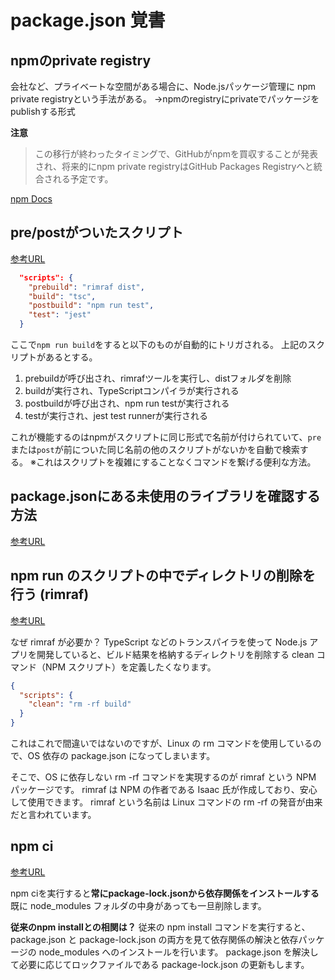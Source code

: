 # package.json 覚書

## npmのprivate registry

会社など、プライベートな空間がある場合に、Node.jsパッケージ管理に npm private registryという手法がある。
→npmのregistryにprivateでパッケージをpublishする形式

**注意**
>この移行が終わったタイミングで、GitHubがnpmを買収することが発表され、将来的にnpm private registryはGitHub Packages Registryへと統合される予定です。

[npm Docs](https://docs.npmjs.com/creating-and-publishing-private-packages)

## pre/postがついたスクリプト

[参考URL](https://www.twilio.com/blog/npm-scripts-jp)

```json
  "scripts": {
    "prebuild": "rimraf dist",
    "build": "tsc",
    "postbuild": "npm run test",
    "test": "jest"
  }
```

ここで`npm run build`をすると以下のものが自動的にトリガされる。
上記のスクリプトがあるとする。

1. prebuildが呼び出され、rimrafツールを実行し、distフォルダを削除
2. buildが実行され、TypeScriptコンパイラが実行される
3. postbuildが呼び出され、npm run testが実行される
4. testが実行され、jest test runnerが実行される

これが機能するのはnpmがスクリプトに同じ形式で名前が付けられていて、`pre`または`post`が前についた同じ名前の他のスクリプトがないかを自動で検索する。
※これはスクリプトを複雑にすることなくコマンドを繋げる便利な方法。

## package.jsonにある未使用のライブラリを確認する方法

[参考URL](https://yukimasablog.com/check-for-unused-package)

## npm run のスクリプトの中でディレクトリの削除を行う (rimraf)

[参考URL](https://maku77.github.io/nodejs/npm/npm-run-rimraf.html)

なぜ rimraf が必要か？
TypeScript などのトランスパイラを使って Node.js アプリを開発していると、ビルド結果を格納するディレクトリを削除する clean コマンド（NPM スクリプト）を定義したくなります。

```json
{
  "scripts": {
    "clean": "rm -rf build"
  }
}
```

これはこれで間違いではないのですが、Linux の rm コマンドを使用しているので、OS 依存の package.json になってしまいます。

そこで、OS に依存しない rm -rf コマンドを実現するのが rimraf という NPM パッケージです。 rimraf は NPM の作者である Isaac 氏が作成しており、安心して使用できます。 rimraf という名前は Linux コマンドの rm -rf の発音が由来だと言われています。

## npm ci

[参考URL](https://qiita.com/mstssk/items/8759c71f328cab802670)

npm ciを実行すると**常にpackage-lock.jsonから依存関係をインストールする**
既に node_modules フォルダの中身があっても一旦削除します。

**従来のnpm installとの相関は？**
従来の npm install コマンドを実行すると、 package.json と package-lock.json の両方を見て依存関係の解決と依存パッケージの node_modules へのインストールを行います。 package.json を解決して必要に応じてロックファイルである package-lock.json の更新もします。

